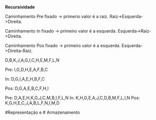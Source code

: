 **Recursividade**


Caminhamento Pre fixado -> primerio valor é a raiz.
Raiz->Esquerda->Direita.


Caminhamento In fixado -> primeiro valor é a esquerda.
Esquerda->Raiz->Direita.

Caminhamento Pos fixado -> primeiro valor é a esquerda.
Esquerda->Direita-Raiz. 

D,B,K,J,A,G,I,C,H,E,M,F,L,N 

Pre: I,G,D,H,E,A,F,B,C

In:  D,G,I,A,E,H,B,F,C

Pos: D,G,A,E,B,C,F,H,I

Pre: D,A,E,H,K,G,J,C,M,B,I,F,L,N
In:  K,H,G,E,A,J,C,D,B,M,F,L,I,N
Pos: K,G,H,E,C,J,A,B,L,F,N,I,M,D

#Representação e # Armazenamento

